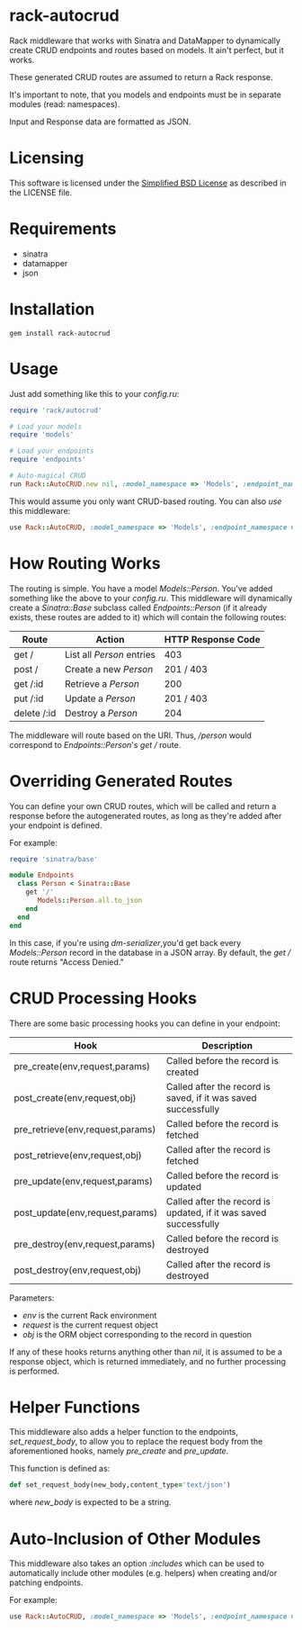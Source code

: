 rack-autocrud
=============

Rack middleware that works with Sinatra and DataMapper to dynamically
create CRUD endpoints and routes based on models. It ain't perfect, but
it works.

These generated CRUD routes are assumed to return a Rack response.

It's important to note, that you models and endpoints must be in separate
modules (read: namespaces).

Input and Response data are formatted as JSON.

Licensing
=========

This software is licensed under the [Simplified BSD License](http://en.wikipedia.org/wiki/BSD_licenses#2-clause_license_.28.22Simplified_BSD_License.22_or_.22FreeBSD_License.22.29) as described in the LICENSE file.

Requirements
============

* sinatra
* datamapper
* json

Installation
============

    gem install rack-autocrud

Usage
=====

Just add something like this to your _config.ru_:

```ruby
require 'rack/autocrud'

# Load your models
require 'models'

# Load your endpoints
require 'endpoints'

# Auto-magical CRUD
run Rack::AutoCRUD.new nil, :model_namespace => 'Models', :endpoint_namespace => 'Endpoints'
```

This would assume you only want CRUD-based routing. You can also _use_ this middleware:

```ruby
use Rack::AutoCRUD, :model_namespace => 'Models', :endpoint_namespace => 'Endpoints'
```

How Routing Works
=================

The routing is simple. You have a model *Models::Person*. You've added something like the above to your
_config.ru_. This middleware will dynamically create a _Sinatra::Base_ subclass called *Endpoints::Person*
(if it already exists, these routes are added to it) which will contain the following routes:

| Route       |           Action               | HTTP Response Code |
| ----------- | -------------------------------| ------------------ |
| get /       | List all _Person_ entries      |      403           |
| post /      | Create a new _Person_          |      201 / 403     |
| get /:id    | Retrieve a _Person_            |      200           |
| put /:id    | Update a _Person_              |      201 / 403     |
| delete /:id | Destroy a _Person_             |      204           |

The middleware will route based on the URI. Thus, _/person_ would correspond to *Endpoints::Person*'s _get /_ route.

Overriding Generated Routes
===========================

You can define your own CRUD routes, which will be called and return a response
before the autogenerated routes, as long as they're added after your endpoint is defined.

For example:

```ruby
require 'sinatra/base'

module Endpoints
  class Person < Sinatra::Base
    get '/'
       Models::Person.all.to_json
    end
  end
end
```

In this case, if you're using _dm-serializer_,you'd get back every _Models::Person_ record in the database in
a JSON array. By default, the _get /_ route returns "Access Denied."

CRUD Processing Hooks
=====================

There are some basic processing hooks you can define in your endpoint:

|             Hook                 |                        Description                               |
| -------------------------------- | ---------------------------------------------------------------- |
| pre_create(env,request,params)   | Called before the record is created                              |
| post_create(env,request,obj)     | Called after the record is saved, if it was saved successfully   |
| pre_retrieve(env,request,params) | Called before the record is fetched                              |
| post_retrieve(env,request,obj)   | Called after the record is fetched                               |
| pre_update(env,request,params)   | Called before the record is updated                              |
| post_update(env,request,params)  | Called after the record is updated, if it was saved successfully |
| pre_destroy(env,request,params)  | Called before the record is destroyed                            |
| post_destroy(env,request,obj)    | Called after the record is destroyed                             |

Parameters:

* *env* is the current Rack environment
* *request* is the current request object
* *obj* is the ORM object corresponding to the record in question

If any of these hooks returns anything other than _nil_, it is assumed to be a response object, which
is returned immediately, and no further processing is performed.

Helper Functions
================

This middleware also adds a helper function to the endpoints, *set_request_body*, to allow 
you to replace the request body from the aforementioned hooks, 
namely *pre_create* and *pre_update*.

This function is defined as:
```ruby
def set_request_body(new_body,content_type='text/json')
```

where *new_body* is expected to be a string.

Auto-Inclusion of Other Modules
===============================

This middleware also takes an option _:includes_ which can be used to automatically
include other modules (e.g. helpers) when creating and/or patching endpoints.

For example:

```ruby
use Rack::AutoCRUD, :model_namespace => 'Models', :endpoint_namespace => 'Endpoints', :includes => [ Your::HelperModule ]
```

